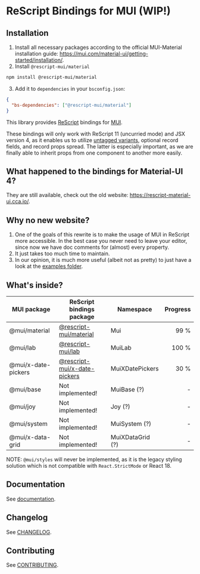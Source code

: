 # ReScript Bindings for MUI (WIP!)

## Installation

1. Install all necessary packages according to the official MUI-Material installation guide: https://mui.com/material-ui/getting-started/installation/.
2. Install `@rescript-mui/material`

```sh
npm install @rescript-mui/material
```

3. Add it to `dependencies` in your `bsconfig.json`:

```json
{
  "bs-dependencies": ["@rescript-mui/material"]
}
```

This library provides [ReScript](https://rescript-lang.org/) bindings for [MUI](https://mui.com/).

These bindings will only work with ReScript 11 (uncurried mode) and JSX version 4, as it enables us to utilize [untagged variants](https://rescript-lang.org/blog/improving-interop#untagged-variants), optional record fields, and record props spread. The latter is especially important, as we are finally able to inherit props from one component to another more easily.

## What happened to the bindings for Material-UI 4?

They are still available, check out the old website: https://rescript-material-ui.cca.io/.

## Why no new website?

1. One of the goals of this rewrite is to make the usage of MUI in ReScript more accessible. In the best case you never need to leave your editor, since now we have doc comments for (almost) every property.
2. It just takes too much time to maintain.
3. In our opinion, it is much more useful (albeit not as pretty) to just have a look at the [examples folder](./examples/).

## What's inside?

| MUI package         | ReScript bindings package                                               | Namespace        | Progress |
| ------------------- | ----------------------------------------------------------------------- | ---------------- | -------: |
| @mui/material       | [@rescript-mui/material](./packages/rescript-mui-material/)             | Mui              |     99 % |
| @mui/lab            | [@rescript-mui/lab](./packages/rescript-mui-lab/)                       | MuiLab           |    100 % |
| @mui/x-date-pickers | [@rescript-mui/x-date-pickers](./packages/rescript-mui-x-date-pickers/) | MuiXDatePickers  |     30 % |
| @mui/base           | Not implemented!                                                        | MuiBase (?)      |        - |
| @mui/joy            | Not implemented!                                                        | Joy (?)          |        - |
| @mui/system         | Not implemented!                                                        | MuiSystem (?)    |        - |
| @mui/x-data-grid    | Not implemented!                                                        | MuiXDataGrid (?) |        - |

NOTE: `@mui/styles` will never be implemented, as it is the legacy styling solution which is not compatible with `React.StrictMode` or React 18.

## Documentation

See [documentation](./documentation/README.md).

## Changelog

See [CHANGELOG](./CHANGELOG.md).

## Contributing

See [CONTRIBUTING](./CONTRIBUTING.md).
